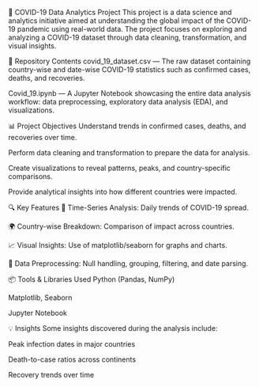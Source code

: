 🦠 COVID-19 Data Analytics Project
This project is a data science and analytics initiative aimed at understanding the global impact of the COVID-19 pandemic using real-world data. The project focuses on exploring and analyzing a COVID-19 dataset through data cleaning, transformation, and visual insights.

📁 Repository Contents
covid_19_dataset.csv — The raw dataset containing country-wise and date-wise COVID-19 statistics such as confirmed cases, deaths, and recoveries.

Covid_19.ipynb — A Jupyter Notebook showcasing the entire data analysis workflow: data preprocessing, exploratory data analysis (EDA), and visualizations.

📊 Project Objectives
Understand trends in confirmed cases, deaths, and recoveries over time.

Perform data cleaning and transformation to prepare the data for analysis.

Create visualizations to reveal patterns, peaks, and country-specific comparisons.

Provide analytical insights into how different countries were impacted.

🔍 Key Features
📅 Time-Series Analysis: Daily trends of COVID-19 spread.

🌍 Country-wise Breakdown: Comparison of impact across countries.

📈 Visual Insights: Use of matplotlib/seaborn for graphs and charts.

🔧 Data Preprocessing: Null handling, grouping, filtering, and date parsing.

📦 Tools & Libraries Used
Python (Pandas, NumPy)

Matplotlib, Seaborn

Jupyter Notebook

💡 Insights
Some insights discovered during the analysis include:

Peak infection dates in major countries

Death-to-case ratios across continents

Recovery trends over time
